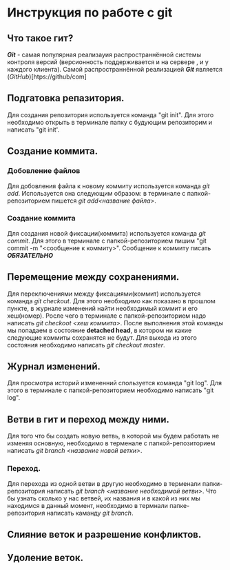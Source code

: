 # Инструкция по работе с git

## Что такое гит?
***Git*** - самая популярная реализауия распространнённой системы контроля версий (версионность поддерживается и на сервере , и у каждого клиента). Самой распространнённой реализацией ***Git*** является (*GitHub*)[htps://github/com]

## Подгатовка репазитория.
Для создания репозитория используется команда "git init". Для этого необходимо открыть в терминале папку с будующим репозиторим и написать "git init'.

## Создание коммита.

### Добовление файлов 
Для добовления файла к новому коммиту используется команда *git add*. Используется она следующим образом: в терминале с папкой-репозиторием пишется *git add<название файла>*.

### Создание коммита 
Для создания новой фиксации(коммита) используется команда *git commit*. Для этого в терминале с папкой-репозиторием пишим "git commit -m "<сообщение к коммиту>". Сообщение к коммиту писать ***ОБЯЗАТЕЛЬНО***

## Перемещение между сохранениями.
Для переключениями между фиксациями(коммит) используется команда *git checkout*. Для этого необходимо как показано в прошлом пункте, в журнале изменений найти необходимый коммит и его хеш(номер). Росле чего в терминале с папкой-репозиторием надо написать *git checkoot <хеш коммита>*. После выполнения этой команды мы попадаем в состояние **detached head**, в котором ни какие следующие коммиты сохранятся не будут. Для выхода из этого состояния необходимо написать *git checkout master*.

## Журнал изменений.
Для просмотра историй измененний спользуется команда "git log". Для этого в терминале с папкой-репозиторием необходимо написать "git log". 


## Ветви в гит и переход между ними.
Для того что бы создать новую ветвь, в которой мы будем работать не изменяя основную, необходимо в терменале с папкой-репозиторием написать *git branch <название новой ветки>*. 

### Переход.
Для перехода из одной ветви в другую необходимо в терменали папки-репозитория написать *git branch <название необходимой ветви>*. Что бы узнать сколько у нас ветвей, их названия и в какой из них мы находимся в данный момент, необходимо в термнали папке-репозитория написать каманду *git branch*.


## Слияние веток и разрешение конфликтов.

## Удоление веток.